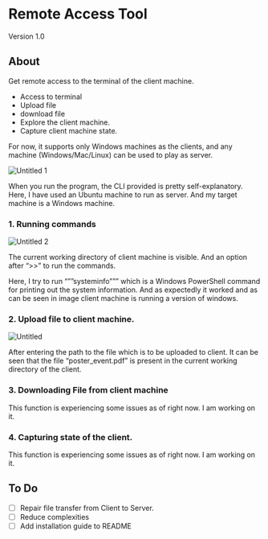 # Remote Access Tool

Version 1.0

## About

Get remote access to the terminal of the client machine.

- Access to terminal
- Upload file
- download file
- Explore the client machine.
- Capture client machine state.

For now, it supports only Windows machines as the clients, and any machine (Windows/Mac/Linux) can be used to play as server.

![Untitled 1](https://user-images.githubusercontent.com/61796574/188238140-d24ec980-630b-4c09-8d62-d0a8ba6d7d68.png)

When you run the program, the CLI provided is pretty self-explanatory.
Here, I have used an Ubuntu machine to run as server. And my target machine is a Windows machine.

### 1. Running commands

![Untitled 2](https://user-images.githubusercontent.com/61796574/188238210-140e38c0-0bd0-4b87-b1bb-77e2236e5497.png)

The current working directory of client machine is visible. And an option after “>>” to run the commands.

Here, I try to run “””systeminfo””” which is a Windows PowerShell command for printing out the system information. And as expectedly it worked and as can be seen in image client machine is running a version of windows. 

### 2. Upload file to client machine.

![Untitled](https://user-images.githubusercontent.com/61796574/188238241-034ace4e-a99e-4b39-9063-1b0de6b8f9f9.png)

After entering the path to the file which is to be uploaded to client. It can be seen that the file “poster_event.pdf” is present in the current working directory of the client.

### 3. Downloading File from client machine

This function is experiencing some issues as of right now. I am working on it.

### 4. Capturing state of the client.

This function is experiencing some issues as of right now. I am working on it.

## To Do

- [ ]  Repair file transfer from Client to Server.
- [ ]  Reduce complexities
- [ ]  Add installation guide to README
